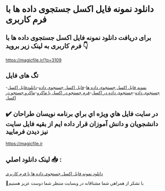 # دانلود نمونه فایل اکسل جستجوی داده ها با فرم کاربری

## برای دریافت دانلود نمونه فایل اکسل جستجوی داده ها با فرم کاربری به لینک زیر بروید 👇

https://magicfile.ir/?p=3109

## تگ های فایل

-[نمونه فایل اکسل جستجوی داده ها](https://magicfile.ir/product/%d9%81%d8%a7%db%8c%d9%84-%d8%a7%da%a9%d8%b3%d9%84-%d8%ac%d8%b3%d8%aa%d8%ac%d9%88%db%8c-%d8%af%d8%a7%d8%af%d9%87-%d9%87%d8%a7-%d8%a8%d8%a7-%d9%81%d8%b1%d9%85-%da%a9%d8%a7%d8%b1%d8%a8%d8%b1%db%8c/)-[فایل اکسل جستجوی داده](https://magicfile.ir/product/%d9%81%d8%a7%db%8c%d9%84-%d8%a7%da%a9%d8%b3%d9%84-%d8%ac%d8%b3%d8%aa%d8%ac%d9%88%db%8c-%d8%af%d8%a7%d8%af%d9%87-%d9%87%d8%a7-%d8%a8%d8%a7-%d9%81%d8%b1%d9%85-%da%a9%d8%a7%d8%b1%d8%a8%d8%b1%db%8c/)-[دانلودفایل اکسل جستجوی داده](https://magicfile.ir/product/%d9%81%d8%a7%db%8c%d9%84-%d8%a7%da%a9%d8%b3%d9%84-%d8%ac%d8%b3%d8%aa%d8%ac%d9%88%db%8c-%d8%af%d8%a7%d8%af%d9%87-%d9%87%d8%a7-%d8%a8%d8%a7-%d9%81%d8%b1%d9%85-%da%a9%d8%a7%d8%b1%d8%a8%d8%b1%db%8c/)-[جستجوی داده در اکسل](https://magicfile.ir/product/%d9%81%d8%a7%db%8c%d9%84-%d8%a7%da%a9%d8%b3%d9%84-%d8%ac%d8%b3%d8%aa%d8%ac%d9%88%db%8c-%d8%af%d8%a7%d8%af%d9%87-%d9%87%d8%a7-%d8%a8%d8%a7-%d9%81%d8%b1%d9%85-%da%a9%d8%a7%d8%b1%d8%a8%d8%b1%db%8c/)-[فرم جستجو در اکسل با ماکرو](https://magicfile.ir/product/%d9%81%d8%a7%db%8c%d9%84-%d8%a7%da%a9%d8%b3%d9%84-%d8%ac%d8%b3%d8%aa%d8%ac%d9%88%db%8c-%d8%af%d8%a7%d8%af%d9%87-%d9%87%d8%a7-%d8%a8%d8%a7-%d9%81%d8%b1%d9%85-%da%a9%d8%a7%d8%b1%d8%a8%d8%b1%db%8c/)-[ماکرو جستجو در اکسل](https://magicfile.ir/product/%d9%81%d8%a7%db%8c%d9%84-%d8%a7%da%a9%d8%b3%d9%84-%d8%ac%d8%b3%d8%aa%d8%ac%d9%88%db%8c-%d8%af%d8%a7%d8%af%d9%87-%d9%87%d8%a7-%d8%a8%d8%a7-%d9%81%d8%b1%d9%85-%da%a9%d8%a7%d8%b1%d8%a8%d8%b1%db%8c/)

## ✔️ در سايت فايل هاي ويژه اي براي برنامه نويسان طراحان دانشجويان و دانش آموزان قرار داده ايم از بقيه فايل سايت نيز ديدن فرماييد

https://magicfile.ir


## لينک دانلود اصلي 📥 :

[دانلود نمونه فایل اکسل جستجوی داده ها با فرم کاربری](https://magicfile.ir/product/%d9%81%d8%a7%db%8c%d9%84-%d8%a7%da%a9%d8%b3%d9%84-%d8%ac%d8%b3%d8%aa%d8%ac%d9%88%db%8c-%d8%af%d8%a7%d8%af%d9%87-%d9%87%d8%a7-%d8%a8%d8%a7-%d9%81%d8%b1%d9%85-%da%a9%d8%a7%d8%b1%d8%a8%d8%b1%db%8c/) 


🙏با تشکر از همراهي شما مشتاقانه در وبسایت منتظر شما دوست عزیز هستیم

